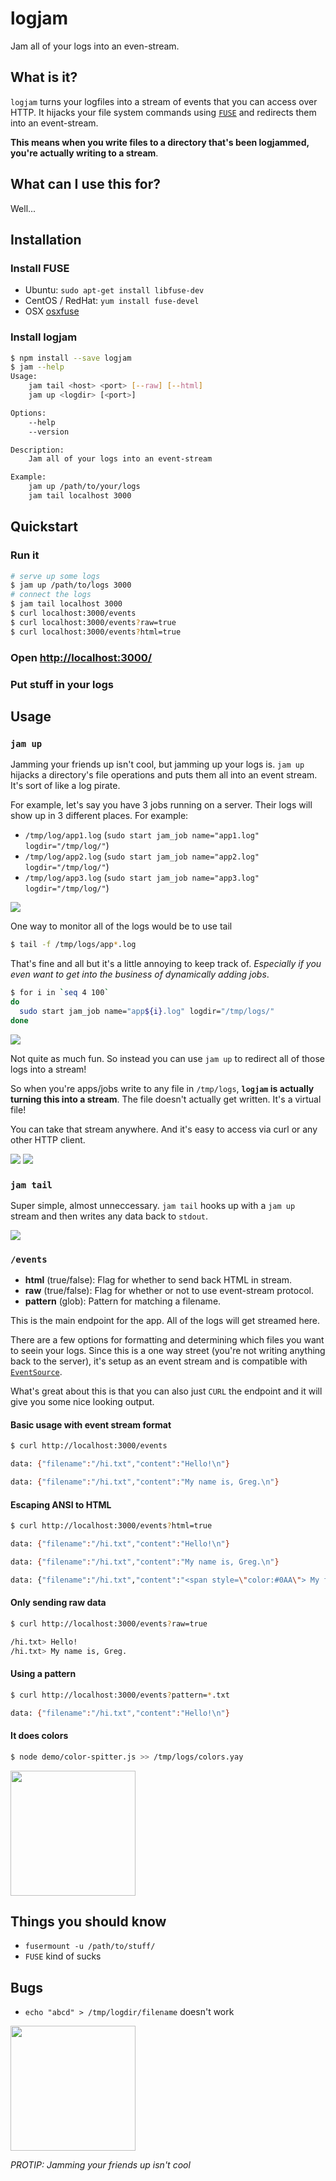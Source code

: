 # logjam
Jam all of your logs into an even-stream.

*<gif goes here>*

## What is it?
`logjam` turns your logfiles into a stream of events that you can access 
over HTTP. It hijacks your file system commands using [`FUSE`](http://fuse.sourceforge.net/)
and redirects them into an event-stream. 

__This means when you write files to a directory that's been logjammed, you're
actually writing to a stream__.

## What can I use this for?
Well...

## Installation
### Install FUSE
- Ubuntu: `sudo apt-get install libfuse-dev`
- CentOS / RedHat: `yum install fuse-devel`
- OSX [osxfuse](http://osxfuse.github.com/)

### Install logjam
```bash
$ npm install --save logjam
$ jam --help
Usage:
    jam tail <host> <port> [--raw] [--html]
    jam up <logdir> [<port>] 

Options:
    --help
    --version

Description:
    Jam all of your logs into an event-stream

Example:
    jam up /path/to/your/logs
    jam tail localhost 3000 
```

## Quickstart
### Run it
```bash
# serve up some logs
$ jam up /path/to/logs 3000
# connect the logs
$ jam tail localhost 3000
$ curl localhost:3000/events
$ curl localhost:3000/events?raw=true
$ curl localhost:3000/events?html=true
```

### Open [http://localhost:3000/](http://localhost:3000/)
*<picture goes here>*

### Put stuff in your logs
*<picture goes here>*


## Usage
### `jam up`
Jamming your friends up isn't cool, but jamming up your logs is. `jam up` 
hijacks a directory's file operations and puts them all into an event stream.
It's sort of like a log pirate.

For example, let's say you have 3 jobs running on a server. Their logs will
show up in 3 different places. For example:

- `/tmp/log/app1.log` (`sudo start jam_job name="app1.log" logdir="/tmp/log/"`)
- `/tmp/log/app2.log` (`sudo start jam_job name="app2.log" logdir="/tmp/log/"`)
- `/tmp/log/app3.log` (`sudo start jam_job name="app3.log" logdir="/tmp/log/"`)

![](https://raw.githubusercontent.com/yhat/logjam/master/public/images/examples/0.png)

One way to monitor all of the logs would be to use tail

```bash
$ tail -f /tmp/logs/app*.log
```

That's fine and all but it's a little annoying to keep track of. *Especially if 
you even want to get into the business of dynamically adding jobs*.

```bash
$ for i in `seq 4 100`
do
  sudo start jam_job name="app${i}.log" logdir="/tmp/logs/"
done
```

![](https://raw.githubusercontent.com/yhat/logjam/master/public/images/examples/1.png)

Not quite as much fun. So instead you can use `jam up` to redirect all of those
logs into a stream! 

So when you're apps/jobs write to any file in `/tmp/logs`, __`logjam` is 
actually turning this into a stream__. The file doesn't actually get written. 
It's a virtual file!

You can take that stream anywhere. And it's easy to access via curl or any other
 HTTP client.

![](https://raw.githubusercontent.com/yhat/logjam/master/public/images/examples/2.png)
![](https://raw.githubusercontent.com/yhat/logjam/master/public/images/examples/3.png)


### `jam tail`
Super simple, almost unneccessary. `jam tail` hooks up with a `jam up` stream 
and then writes any data back to `stdout`.

![](https://raw.githubusercontent.com/yhat/logjam/master/public/images/examples/4.png)

### `/events`
- __html__ (true/false): Flag for whether to send back HTML in stream.
- __raw__ (true/false): Flag for whether or not to use event-stream protocol.
- __pattern__ (glob): Pattern for matching a filename.

This is the main endpoint for the app. All of the logs will get streamed here. 

There are a few options for formatting and determining which files you want to
seein your logs. Since this is a one way street (you're not writing anything back
to the server), it's setup as an event stream and is compatible with
[`EventSource`](https://developer.mozilla.org/en-US/docs/Web/API/EventSource). 

What's great about this is that you can also just `CURL` the endpoint and it will
give you some nice looking output.


#### Basic usage with event stream format
```bash
$ curl http://localhost:3000/events

data: {"filename":"/hi.txt","content":"Hello!\n"}

data: {"filename":"/hi.txt","content":"My name is, Greg.\n"}
```

#### Escaping ANSI to HTML
```bash
$ curl http://localhost:3000/events?html=true

data: {"filename":"/hi.txt","content":"Hello!\n"}

data: {"filename":"/hi.txt","content":"My name is, Greg.\n"}

data: {"filename":"/hi.txt","content":"<span style=\"color:#0AA\"> My favorite color is BLUE\n</span>"}
```

#### Only sending raw data
```bash
$ curl http://localhost:3000/events?raw=true

/hi.txt> Hello!
/hi.txt> My name is, Greg.
```

#### Using a pattern
```bash
$ curl http://localhost:3000/events?pattern=*.txt

data: {"filename":"/hi.txt","content":"Hello!\n"}
```


#### It does colors
```bash
$ node demo/color-spitter.js >> /tmp/logs/colors.yay
```

<img src="https://raw.githubusercontent.com/yhat/logjam/master/public/images/it-does-colors.png" height="200px">

## Things you should know
- `fusermount -u /path/to/stuff/`
- `FUSE` kind of sucks

## Bugs
- `echo "abcd" > /tmp/logdir/filename` doesn't work

<img src="https://raw.githubusercontent.com/yhat/logjam/master/public/images/mac-basketball.png" height="200px">

*PROTIP: Jamming your friends up isn't cool*
